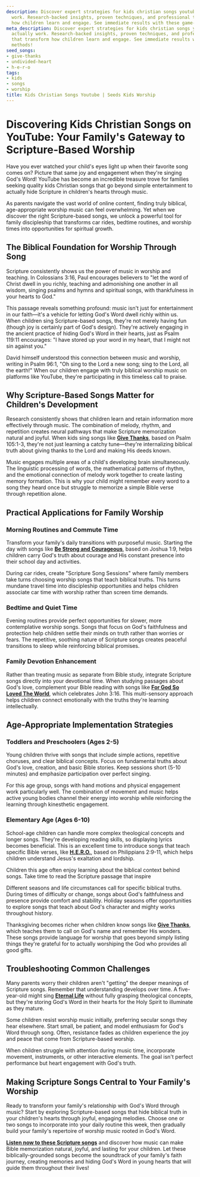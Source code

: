 ```yaml
---
description: Discover expert strategies for kids christian songs youtube that actually
  work. Research-backed insights, proven techniques, and professional tips that transform
  how children learn and engage. See immediate results with these game-changing methods!
meta_description: Discover expert strategies for kids christian songs youtube that
  actually work. Research-backed insights, proven techniques, and professional tips
  that transform how children learn and engage. See immediate results with these game-changing
  methods!
seed_songs:
- give-thanks
- undivided-heart
- h-e-r-o
tags:
- kids
- songs
- worship
title: Kids Christian Songs Youtube | Seeds Kids Worship
---
```

# Discovering Kids Christian Songs on YouTube: Your Family's Gateway to Scripture-Based Worship

Have you ever watched your child's eyes light up when their favorite song comes on? Picture that same joy and engagement when they're singing God's Word! YouTube has become an incredible treasure trove for families seeking quality kids Christian songs that go beyond simple entertainment to actually hide Scripture in children's hearts through music.

As parents navigate the vast world of online content, finding truly biblical, age-appropriate worship music can feel overwhelming. Yet when we discover the right Scripture-based songs, we unlock a powerful tool for family discipleship that transforms car rides, bedtime routines, and worship times into opportunities for spiritual growth.

## The Biblical Foundation for Worship Through Song

Scripture consistently shows us the power of music in worship and teaching. In Colossians 3:16, Paul encourages believers to "let the word of Christ dwell in you richly, teaching and admonishing one another in all wisdom, singing psalms and hymns and spiritual songs, with thankfulness in your hearts to God."

This passage reveals something profound: music isn't just for entertainment in our faith—it's a vehicle for letting God's Word dwell richly within us. When children sing Scripture-based songs, they're not merely having fun (though joy is certainly part of God's design). They're actively engaging in the ancient practice of hiding God's Word in their hearts, just as Psalm 119:11 encourages: "I have stored up your word in my heart, that I might not sin against you."

David himself understood this connection between music and worship, writing in Psalm 96:1, "Oh sing to the Lord a new song; sing to the Lord, all the earth!" When our children engage with truly biblical worship music on platforms like YouTube, they're participating in this timeless call to praise.

## Why Scripture-Based Songs Matter for Children's Development

Research consistently shows that children learn and retain information more effectively through music. The combination of melody, rhythm, and repetition creates neural pathways that make Scripture memorization natural and joyful. When kids sing songs like **[Give Thanks](https://seedskidsworship.com/product/give-thanks-psalm-1051-3-2/)**, based on Psalm 105:1-3, they're not just learning a catchy tune—they're internalizing biblical truth about giving thanks to the Lord and making His deeds known.

Music engages multiple areas of a child's developing brain simultaneously. The linguistic processing of words, the mathematical patterns of rhythm, and the emotional connection of melody work together to create lasting memory formation. This is why your child might remember every word to a song they heard once but struggle to memorize a simple Bible verse through repetition alone.

## Practical Applications for Family Worship

### Morning Routines and Commute Time
Transform your family's daily transitions with purposeful music. Starting the day with songs like **[Be Strong and Courageous](https://seedskidsworship.com/product/be-strong-and-courageous-joshua-19-2/)**, based on Joshua 1:9, helps children carry God's truth about courage and His constant presence into their school day and activities.

During car rides, create "Scripture Song Sessions" where family members take turns choosing worship songs that teach biblical truths. This turns mundane travel time into discipleship opportunities and helps children associate car time with worship rather than screen time demands.

### Bedtime and Quiet Time
Evening routines provide perfect opportunities for slower, more contemplative worship songs. Songs that focus on God's faithfulness and protection help children settle their minds on truth rather than worries or fears. The repetitive, soothing nature of Scripture songs creates peaceful transitions to sleep while reinforcing biblical promises.

### Family Devotion Enhancement
Rather than treating music as separate from Bible study, integrate Scripture songs directly into your devotional time. When studying passages about God's love, complement your Bible reading with songs like **[For God So Loved The World](https://seedskidsworship.com/product/for-god-so-loved-the-world-john-316-2/)**, which celebrates John 3:16. This multi-sensory approach helps children connect emotionally with the truths they're learning intellectually.

## Age-Appropriate Implementation Strategies

### Toddlers and Preschoolers (Ages 2-5)
Young children thrive with songs that include simple actions, repetitive choruses, and clear biblical concepts. Focus on fundamental truths about God's love, creation, and basic Bible stories. Keep sessions short (5-10 minutes) and emphasize participation over perfect singing.

For this age group, songs with hand motions and physical engagement work particularly well. The combination of movement and music helps active young bodies channel their energy into worship while reinforcing the learning through kinesthetic engagement.

### Elementary Age (Ages 6-10)
School-age children can handle more complex theological concepts and longer songs. They're developing reading skills, so displaying lyrics becomes beneficial. This is an excellent time to introduce songs that teach specific Bible verses, like **[H.E.R.O.](https://seedskidsworship.com/product/h-e-r-o-philippians-29-11/)**, based on Philippians 2:9-11, which helps children understand Jesus's exaltation and lordship.

Children this age often enjoy learning about the biblical context behind songs. Take time to read the Scripture passage that inspire

Different seasons and life circumstances call for specific biblical truths. During times of difficulty or change, songs about God's faithfulness and presence provide comfort and stability. Holiday seasons offer opportunities to explore songs that teach about God's character and mighty works throughout history.

Thanksgiving becomes richer when children know songs like **[Give Thanks](https://seedskidsworship.com/product/give-thanks-psalm-1051-3-2/)**, which teaches them to call on God's name and remember His wonders. These songs provide language for worship that goes beyond simply listing things they're grateful for to actually worshiping the God who provides all good gifts.

## Troubleshooting Common Challenges

Many parents worry their children aren't "getting" the deeper meanings of Scripture songs. Remember that understanding develops over time. A five-year-old might sing **[Eternal Life](https://seedskidsworship.com/product/eternal-life-john-316-3/)** without fully grasping theological concepts, but they're storing God's Word in their hearts for the Holy Spirit to illuminate as they mature.

Some children resist worship music initially, preferring secular songs they hear elsewhere. Start small, be patient, and model enthusiasm for God's Word through song. Often, resistance fades as children experience the joy and peace that come from Scripture-based worship.

When children struggle with attention during music time, incorporate movement, instruments, or other interactive elements. The goal isn't perfect performance but heart engagement with God's truth.

## Making Scripture Songs Central to Your Family's Worship

Ready to transform your family's relationship with God's Word through music? Start by exploring Scripture-based songs that hide biblical truth in your children's hearts through joyful, engaging melodies. Choose one or two songs to incorporate into your daily routine this week, then gradually build your family's repertoire of worship music rooted in God's Word.

**[Listen now to these Scripture songs](https://seedskidsworship.com/)** and discover how music can make Bible memorization natural, joyful, and lasting for your children. Let these biblically-grounded songs become the soundtrack of your family's faith journey, creating memories and hiding God's Word in young hearts that will guide them throughout their lives!

<script type="application/ld+json">
{
  "@context": "https://schema.org",
  "@type": "Article",
  "headline": "Kids Christian Songs Youtube",
  "author": {
    "@type": "Organization",
    "name": "Seeds Kids Worship"
  },
  "publisher": {
    "@type": "Organization",
    "name": "Seeds Kids Worship",
    "logo": {
      "@type": "ImageObject",
      "url": "https://seedskidsworship.com/logo.png"
    }
  },
  "datePublished": "2025-09-04T15:39:42.029193",
  "dateModified": "2025-09-04T15:39:42.029219",
  "description": "Discover expert strategies for kids christian songs youtube that actually work. Research-backed insights, proven techniques, and professional tips that transfor",
  "mainEntityOfPage": {
    "@type": "WebPage",
    "@id": "https://seedskidsworship.com/activities/kids-christian-songs-youtube/"
  }
}
</script>

<script type="application/ld+json">
{
  "@context": "https://schema.org",
  "@type": "Product",
  "name": "Give Thanks",
  "description": "Based on Psalm 105:1-5, this song encourages children to give thanks to the Lord, call on His name, make known His deeds and remember the wonders He has done.",
  "url": "https://seedskidsworship.com/product/give-thanks-psalm-1051-3-2/",
  "brand": {
    "@type": "Brand",
    "name": "Seeds Kids Worship"
  },
  "category": "Children's Christian Music",
  "album": "Seeds of Character"
}
</script>

<script type="application/ld+json">
{
  "@context": "https://schema.org",
  "@type": "Product",
  "name": "Undivided Heart",
  "description": "Worship song asking for an undivided heart to fear God's name from Psalm 86:11-13",
  "url": "https://seedskidsworship.com/product/undivided-heart-psalm-8611-13-2/",
  "brand": {
    "@type": "Brand",
    "name": "Seeds Kids Worship"
  },
  "category": "Children's Christian Music",
  "album": "Seeds of Praise"
}
</script>

<script type="application/ld+json">
{
  "@context": "https://schema.org",
  "@type": "Product",
  "name": "H.E.R.O.",
  "description": "A powerful song about Jesus being exalted as Lord and our ultimate hero",
  "url": "https://seedskidsworship.com/product/h-e-r-o-
